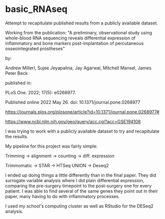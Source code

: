 # basic_RNAseq
Attempt to recapitulate published results from a publicly available dataset.


Working from the publication:
"A preliminary, observational study using whole-blood RNA sequencing reveals differential expression of inflammatory and bone markers post-implantation of percutaneous osseointegrated prostheses"

by:

Andrew MillerI, Sujee Jeyapalina, Jay Agarwal, Mitchell Mansel, James Peter Beck

published in:

PLoS One. 2022; 17(5): e0268977.

Published online 2022 May 26. doi: 10.1371/journal.pone.0268977

https://journals.plos.org/plosone/article?id=10.1371/journal.pone.0268977#

https://www.ncbi.nlm.nih.gov/geo/query/acc.cgi?acc=GSE194108

I was trying to work with a publicly available dataset to try and recapitulate the results.

My pipeline for this project was fairly simple:

Trimming 	  -> alignment -> counting    -> diff. expression

Trimmomatic -> STAR      -> HTSeq UNION -> Deseq2

I ended up doing things a little differently than in the final paper. They did surrogate variable analysis where I did plain differential expression, comparing the pre-surgery timepoint to the post-surgery one for every patient. I was able to find several of the same genes they point out in their paper, many having to do with inflammatory processes.

I used my school's computing cluster as well as RStudio for the DESeq2 analysis.
